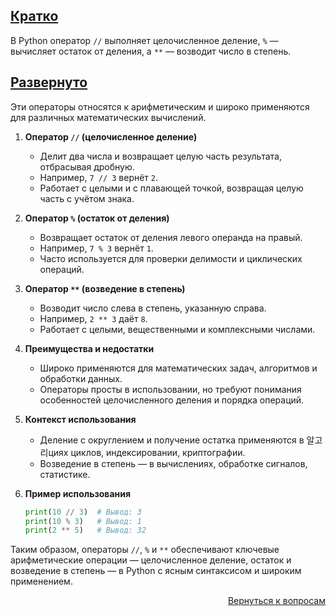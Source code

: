 ## <u>Кратко</u>

В Python оператор `//` выполняет целочисленное деление, `%` — вычисляет остаток от деления, а `**` — возводит число в
степень.

## <u>Развернуто</u>

Эти операторы относятся к арифметическим и широко применяются для различных математических вычислений.

1. **Оператор `//` (целочисленное деление)**
    - Делит два числа и возвращает целую часть результата, отбрасывая дробную.
    - Например, `7 // 3` вернёт `2`.
    - Работает с целыми и с плавающей точкой, возвращая целую часть с учётом знака.

2. **Оператор `%` (остаток от деления)**
    - Возвращает остаток от деления левого операнда на правый.
    - Например, `7 % 3` вернёт `1`.
    - Часто используется для проверки делимости и циклических операций.

3. **Оператор `**` (возведение в степень)**
    - Возводит число слева в степень, указанную справа.
    - Например, `2 ** 3` даёт `8`.
    - Работает с целыми, вещественными и комплексными числами.

4. **Преимущества и недостатки**
    - Широко применяются для математических задач, алгоритмов и обработки данных.
    - Операторы просты в использовании, но требуют понимания особенностей целочисленного деления и порядка операций.

5. **Контекст использования**
    - Деление с округлением и получение остатка применяются в 알고리циях циклов, индексировании, криптографии.
    - Возведение в степень — в вычислениях, обработке сигналов, статистике.

6. **Пример использования**
    ```python
    print(10 // 3)  # Вывод: 3
    print(10 % 3)   # Вывод: 1
    print(2 ** 5)   # Вывод: 32
    ```

Таким образом, операторы `//`, `%` и `**` обеспечивают ключевые арифметические операции — целочисленное деление, остаток
и возведение в степень — в Python с ясным синтаксисом и широким применением.

<div align="right">

[Вернуться к вопросам](../Вопросы.md)

</div>
